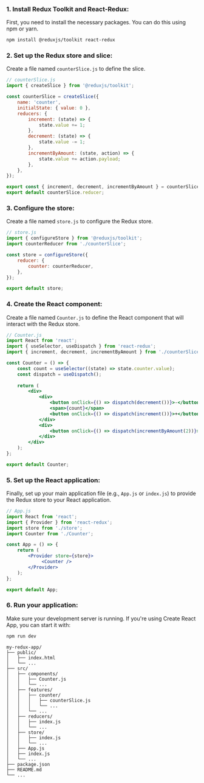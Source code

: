 
### 1. Install Redux Toolkit and React-Redux:
First, you need to install the necessary packages. You can do this using npm or yarn.

```bash
npm install @reduxjs/toolkit react-redux
```

### 2. Set up the Redux store and slice:
Create a file named `counterSlice.js` to define the slice.

```javascript
// counterSlice.js
import { createSlice } from '@reduxjs/toolkit';

const counterSlice = createSlice({
	name: 'counter',
	initialState: { value: 0 },
	reducers: {
		increment: (state) => {
			state.value += 1;
		},
		decrement: (state) => {
			state.value -= 1;
		},
		incrementByAmount: (state, action) => {
			state.value += action.payload;
		},
	},
});

export const { increment, decrement, incrementByAmount } = counterSlice.actions;
export default counterSlice.reducer;
```

### 3. Configure the store:
Create a file named `store.js` to configure the Redux store.

```javascript
// store.js
import { configureStore } from '@reduxjs/toolkit';
import counterReducer from './counterSlice';

const store = configureStore({
	reducer: {
		counter: counterReducer,
	},
});

export default store;
```

### 4. Create the React component:
Create a file named `Counter.js` to define the React component that will interact with the Redux store.

```jsx
// Counter.js
import React from 'react';
import { useSelector, useDispatch } from 'react-redux';
import { increment, decrement, incrementByAmount } from './counterSlice';

const Counter = () => {
	const count = useSelector((state) => state.counter.value);
	const dispatch = useDispatch();
	
	return (
		<div>
			<div>
				<button onClick={() => dispatch(decrement())}>-</button>
				<span>{count}</span>
				<button onClick={() => dispatch(increment())}>+</button>
			</div>
			<div>
				<button onClick={() => dispatch(incrementByAmount(2))}>Increment by 2</button>
			</div>
		</div>
	);
};

export default Counter;
```

### 5. Set up the React application:
Finally, set up your main application file (e.g., `App.js` or `index.js`) to provide the Redux store to your React application.

```jsx
// App.js
import React from 'react';
import { Provider } from 'react-redux';
import store from './store';
import Counter from './Counter';

const App = () => {
	return (
		<Provider store={store}>
			 <Counter />
		</Provider>
	);
};

export default App;
```

### 6. Run your application:
Make sure your development server is running. If you're using Create React App, you can start it with:

```bash
npm run dev
```


```
my-redux-app/
├── public/
│   ├── index.html
│   └── ...
├── src/
│   ├── components/
│   │   ├── Counter.js
│   │   └── ...
│   ├── features/
│   │   ├── counter/
│   │   │   ├── counterSlice.js
│   │   │   └── ...
│   │   └── ...
│   ├── reducers/
│   │   ├── index.js
│   │   └── ...
│   ├── store/
│   │   ├── index.js
│   │   └── ...
│   ├── App.js
│   ├── index.js
│   └── ...
├── package.json
├── README.md
└── ...
```